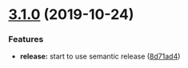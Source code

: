 # [3.1.0](https://github.com/cycjimmy/swiper-animation/compare/v3.0.0...v3.1.0) (2019-10-24)


### Features

* **release:** start to use semantic release ([8d71ad4](https://github.com/cycjimmy/swiper-animation/commit/8d71ad4bde3d370cbb66ca9534b0c86a58c37c48))
